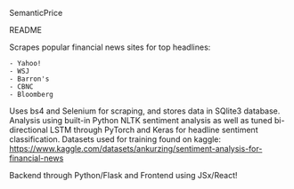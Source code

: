SemanticPrice

README

  Scrapes popular financial news sites for top headlines:
  
    - Yahoo!
    - WSJ
    - Barron's
    - CBNC
    - Bloomberg
    
  Uses bs4 and Selenium for scraping, and stores data in SQlite3 database.
  Analysis using built-in Python NLTK sentiment analysis as well as tuned bi-directional LSTM through PyTorch and Keras for headline sentiment
  classification. Datasets used for training found on kaggle: https://www.kaggle.com/datasets/ankurzing/sentiment-analysis-for-financial-news
  
  Backend through Python/Flask and Frontend using JSx/React!
  
